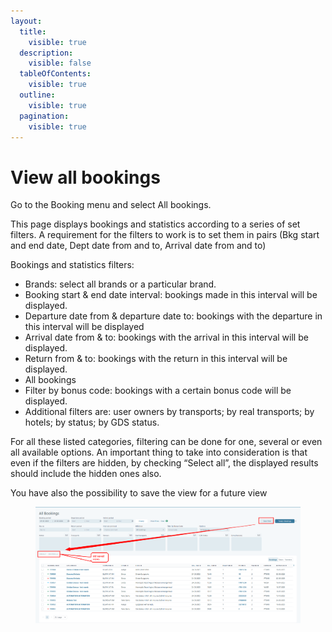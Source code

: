 ```yaml
---
layout:
  title:
    visible: true
  description:
    visible: false
  tableOfContents:
    visible: true
  outline:
    visible: true
  pagination:
    visible: true
---
```


# View all bookings

Go to the Booking menu and select All bookings.&#x20;

This page displays bookings and statistics according to a series of set filters. A requirement for the filters to work is to set them in pairs (Bkg start and end date, Dept date from and to, Arrival date from and to)&#x20;

Bookings and statistics filters:&#x20;

* Brands: select all brands or a particular brand.&#x20;
* Booking start & end date interval: bookings made in this interval will be displayed.&#x20;
* Departure date from & departure date to: bookings with the departure in this interval will be displayed&#x20;
* Arrival date from & to: bookings with the arrival in this interval will be displayed.&#x20;
* Return from & to: bookings with the return in this interval will be displayed.&#x20;
* All bookings&#x20;
* Filter by bonus code: bookings with a certain bonus code will be displayed.&#x20;
* Additional filters are: user owners by transports; by real transports; by hotels; by status; by GDS status.&#x20;

For all these listed categories, filtering can be done for one, several or even all available options. An important thing to take into consideration is that even if the filters are hidden, by checking “Select all”, the displayed results should include the hidden ones also.

You have also the possibility to save the view for a future view

<figure><img src="../../.gitbook/assets/image (8) (1) (1).png" alt=""><figcaption></figcaption></figure>

